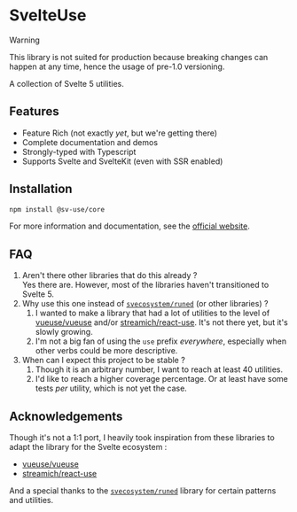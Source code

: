 # SvelteUse

> [!WARNING]
> This library is not suited for production because breaking changes can happen at any time, hence the usage of pre-1.0 versioning.

A collection of Svelte 5 utilities.

## Features

-   Feature Rich (not exactly *yet*, but we're getting there)
-   Complete documentation and demos
-   Strongly-typed with Typescript
-   Supports Svelte and SvelteKit (even with SSR enabled)

## Installation

```bash
npm install @sv-use/core
```

For more information and documentation, see the [official website](https://svelte-librarian.github.io/sv-use).

## FAQ

1. Aren't there other libraries that do this already ?  
   Yes there are. However, most of the libraries haven't transitioned to Svelte 5.
1. Why use this one instead of [`svecosystem/runed`](https://github.com/svecosystem/runed) (or other libraries) ?
   1. I wanted to make a library that had a lot of utilities to the level of [vueuse/vueuse](https://github.com/vueuse/vueuse) and/or [streamich/react-use](https://github.com/streamich/react-use). It's not there yet, but it's slowly growing.
   1. I'm not a big fan of using the `use` prefix *everywhere*, especially when other verbs could be more descriptive.
1. When can I expect this project to be stable ?
   1. Though it is an arbitrary number, I want to reach at least 40 utilities.
   1. I'd like to reach a higher coverage percentage. Or at least have some tests *per* utility, which is not yet the case. 

## Acknowledgements

Though it's not a 1:1 port, I heavily took inspiration from these libraries to adapt the library for the Svelte ecosystem :

-   [vueuse/vueuse](https://github.com/vueuse/vueuse)
-   [streamich/react-use](https://github.com/streamich/react-use)

And a special thanks to the [`svecosystem/runed`](https://github.com/svecosystem/runed) library for certain patterns and utilities.
